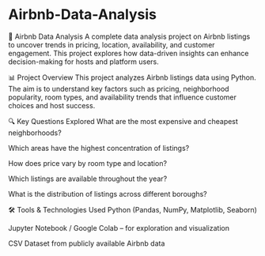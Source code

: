 # Airbnb-Data-Analysis

🏡 Airbnb Data Analysis
A complete data analysis project on Airbnb listings to uncover trends in pricing, location, availability, and customer engagement. This project explores how data-driven insights can enhance decision-making for hosts and platform users.

📊 Project Overview
This project analyzes Airbnb listings data using Python. The aim is to understand key factors such as pricing, neighborhood popularity, room types, and availability trends that influence customer choices and host success.

🔍 Key Questions Explored
What are the most expensive and cheapest neighborhoods?

Which areas have the highest concentration of listings?

How does price vary by room type and location?

Which listings are available throughout the year?

What is the distribution of listings across different boroughs?

🛠 Tools & Technologies Used
Python (Pandas, NumPy, Matplotlib, Seaborn)

Jupyter Notebook / Google Colab – for exploration and visualization

CSV Dataset from publicly available Airbnb data


